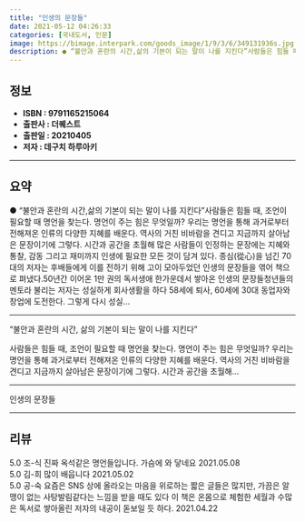 ```yaml
---
title: "인생의 문장들"
date: 2021-05-12 04:26:33
categories: [국내도서, 인문]
image: https://bimage.interpark.com/goods_image/1/9/3/6/349131936s.jpg
description: ● “불안과 혼란의 시간,삶의 기본이 되는 말이 나를 지킨다”사람들은 힘들 때, 조언이 필요할 때 명언을 찾는다. 명언이 주는 힘은 무엇일까? 우리는 명언을 통해 과거로부터 전해져온 인류의 다양한 지혜를 배운다. 역사의 거친 비바람을 견디고 지금까지 살아남은 문장이기에 그렇다. 시간과
---
```


## **정보**

- **ISBN : 9791165215064**
- **출판사 : 더퀘스트**
- **출판일 : 20210405**
- **저자 : 데구치 하루아키**

------



## **요약**

●  “불안과 혼란의 시간,삶의 기본이 되는 말이 나를 지킨다”사람들은 힘들 때, 조언이 필요할 때 명언을 찾는다. 명언이 주는 힘은 무엇일까? 우리는 명언을 통해 과거로부터 전해져온 인류의 다양한 지혜를 배운다. 역사의 거친 비바람을 견디고 지금까지 살아남은 문장이기에 그렇다. 시간과 공간을 초월해 많은 사람들이 인정하는 문장에는 지혜와 통찰, 감동 그리고 재미까지 인생에 필요한 모든 것이 담겨 있다. 종심(從心)을 넘긴 70대의 저자는 후배들에게 이를 전하기 위해 고이 모아두었던 인생의 문장들을 엮어 책으로 펴냈다.50년간 이어온 1만 권의 독서생애 한가운데서 쌓아온 인생의 문장들청년들의 멘토라 불리는 저자는 성실하게 회사생활을 하다 58세에 퇴사, 60세에 30대 동업자와 창업에 도전한다. 그렇게 다시 성실...

------

“불안과 혼란의 시간,
삶의 기본이 되는 말이 나를 지킨다”

사람들은 힘들 때, 조언이 필요할 때 명언을 찾는다. 명언이 주는 힘은 무엇일까? 우리는 명언을 통해 과거로부터 전해져온 인류의 다양한 지혜를 배운다. 역사의 거친 비바람을 견디고 지금까지 살아남은 문장이기에 그렇다. 시간과 공간을 초월해... 

------


인생의 문장들 

------


## **리뷰** 

5.0 조-식 진짜 옥석같은 명언들입니다. 가슴에 와 닿네요 2021.05.08 <br/>5.0 김-희 많이 배웁니다 2021.05.02 <br/>5.0 공-숙 요즘은 SNS 상에 올라오는 마음을 위로하는 짧은 글들은 많지만, 가끔은 알맹이 없는 사탕발림같다는 느낌을 받을 때도 있다 이 책은 온몸으로 체험한 세월과 수많은 독서로 쌓아올린 저자의 내공이 돋보일 듯 하다. 2021.04.22 <br/>